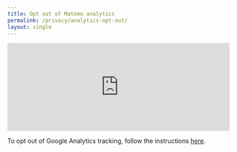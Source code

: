 ```yaml
---
title: Opt out of Matomo analytics
permalink: /privacy/analytics-opt-out/
layout: single
---
```


<iframe
        style="border: 0; height: 200px; width: 100%;"
        src="https://matomo.zak.io/index.php?module=CoreAdminHome&action=optOut&language=en&backgroundColor=&fontColor=494e52&fontSize=&fontFamily=Lato"
        ></iframe>

To opt out of Google Analytics tracking, follow the instructions [here](https://tools.google.com/dlpage/gaoptout?hl=en).